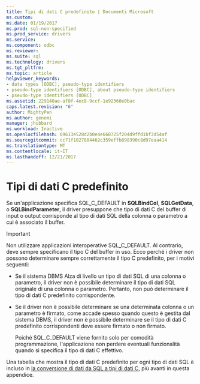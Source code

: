 ```yaml
---
title: Tipi di dati C predefinito | Documenti Microsoft
ms.custom: 
ms.date: 01/19/2017
ms.prod: sql-non-specified
ms.prod_service: drivers
ms.service: 
ms.component: odbc
ms.reviewer: 
ms.suite: sql
ms.technology: drivers
ms.tgt_pltfrm: 
ms.topic: article
helpviewer_keywords:
- data types [ODBC], pseudo-type identifiers
- pseudo-type identifiers [ODBC], about pseudo-type identifiers
- pseudo-type identifiers [ODBC]
ms.assetid: 229140ae-af8f-4ec8-9ccf-1e92360e0bac
caps.latest.revision: "6"
author: MightyPen
ms.author: genemi
manager: jhubbard
ms.workload: Inactive
ms.openlocfilehash: 69613e528d2b0e4e660725f204d9ffd1bf3d54af
ms.sourcegitcommit: cc71f1027884462c359effb898390c8d97eaa414
ms.translationtype: MT
ms.contentlocale: it-IT
ms.lasthandoff: 12/21/2017
---
```

# <a name="default-c-data-types"></a>Tipi di dati C predefinito
Se un'applicazione specifica SQL_C_DEFAULT in **SQLBindCol**, **SQLGetData**, o **SQLBindParameter**, il driver presuppone che tipo di dati C del buffer di input o output corrisponde al tipo di dati SQL della colonna o parametro a cui è associato il buffer.  
  
> [!IMPORTANT]  
>  Non utilizzare applicazioni interoperative SQL_C_DEFAULT. Al contrario, deve sempre specificano il tipo C del buffer in uso. Ecco perché i driver non possono determinare sempre correttamente il tipo C predefinito, per i motivi seguenti:  
  
-   Se il sistema DBMS Alza di livello un tipo di dati SQL di una colonna o parametro, il driver non è possibile determinare il tipo di dati SQL originale di una colonna o parametro. Pertanto, non può determinare il tipo di dati C predefinito corrispondente.  
  
-   Se il driver non è possibile determinare se una determinata colonna o un parametro è firmato, come accade spesso quando questo è gestita dal sistema DBMS, il driver non è possibile determinare se il tipo di dati C predefinito corrispondenti deve essere firmato o non firmato.  
  
     Poiché SQL_C_DEFAULT viene fornito solo per comodità programmazione, l'applicazione non perdere eventuali funzionalità quando si specifica il tipo di dati C effettivo.  
  
 Una tabella che mostra il tipo di dati C predefinito per ogni tipo di dati SQL è incluso in [la conversione di dati da SQL a tipi di dati C](../../../odbc/reference/appendixes/converting-data-from-sql-to-c-data-types.md), più avanti in questa appendice.
